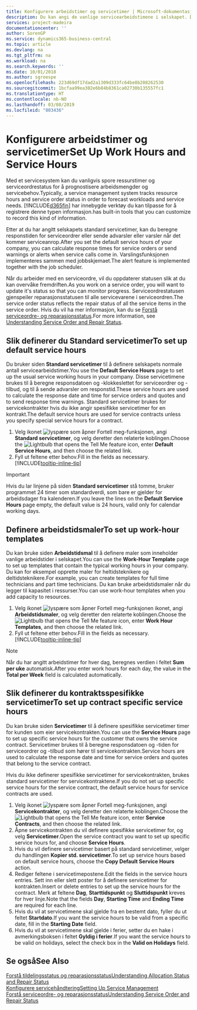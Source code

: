```yaml
---
title: Konfigurere arbeidstimer og servicetimer | Microsoft-dokumentasjon
description: Du kan angi de vanlige servicearbeidstimene i selskapet. Disse servicetimene brukes til å beregne responsdatoen og -klokkeslettet for serviceordrer og -tilbud, og til å sende advarsler om responstid.
services: project-madeira
documentationcenter: ''
author: SorenGP
ms.service: dynamics365-business-central
ms.topic: article
ms.devlang: na
ms.tgt_pltfrm: na
ms.workload: na
ms.search.keywords: ''
ms.date: 10/01/2018
ms.author: sgroespe
ms.openlocfilehash: 223d69df17dad2a1309d333fc64be8b208262530
ms.sourcegitcommit: 1bcfaa99ea302e6b84b8361ca02730b135557fc1
ms.translationtype: HT
ms.contentlocale: nb-NO
ms.lasthandoff: 03/08/2019
ms.locfileid: "803436"
---
```

# <a name="set-up-work-hours-and-service-hours"></a><span data-ttu-id="96b7d-104">Konfigurere arbeidstimer og servicetimer</span><span class="sxs-lookup"><span data-stu-id="96b7d-104">Set Up Work Hours and Service Hours</span></span>
<span data-ttu-id="96b7d-105">Med et servicesystem kan du vanligvis spore ressurstimer og serviceordrestatus for å prognostisere arbeidsmengder og servicebehov.</span><span class="sxs-lookup"><span data-stu-id="96b7d-105">Typically, a service management system tracks resource hours and service order status in order to forecast workloads and service needs.</span></span> [!INCLUDE[d365fin](includes/d365fin_md.md)] <span data-ttu-id="96b7d-106">har innebygde verktøy du kan tilpasse for å registrere denne typen informasjon.</span><span class="sxs-lookup"><span data-stu-id="96b7d-106">has built-in tools that you can customize to record this kind of information.</span></span>  
  
<span data-ttu-id="96b7d-107">Etter at du har angitt selskapets standard servicetimer, kan du beregne responstiden for serviceordrer eller sende advarsler eller varsler når det kommer serviceanrop.</span><span class="sxs-lookup"><span data-stu-id="96b7d-107">After you set the default service hours of your company, you can calculate response times for service orders or send warnings or alerts when service calls come in.</span></span> <span data-ttu-id="96b7d-108">Varslingsfunksjonen implementeres sammen med jobbskjemaet.</span><span class="sxs-lookup"><span data-stu-id="96b7d-108">The alert feature is implemented together with the job scheduler.</span></span>   
  
<span data-ttu-id="96b7d-109">Når du arbeider med en serviceordre, vil du oppdaterer statusen slik at du kan overvåke fremdriften.</span><span class="sxs-lookup"><span data-stu-id="96b7d-109">As you work on a service order, you will want to update it's status so that you can monitor progress.</span></span> <span data-ttu-id="96b7d-110">Serviceordrestatusen gjenspeiler reparasjonsstatusen til alle servicevarene i serviceordren.</span><span class="sxs-lookup"><span data-stu-id="96b7d-110">The service order status reflects the repair status of all the service items in the service order.</span></span> <span data-ttu-id="96b7d-111">Hvis du vil ha mer informasjon, kan du se [Forstå serviceordre- og reparasjonsstatus](service-order-repair-status.md).</span><span class="sxs-lookup"><span data-stu-id="96b7d-111">For more information, see [Understanding Service Order and Repair Status](service-order-repair-status.md).</span></span> 

## <a name="to-set-up-default-service-hours"></a><span data-ttu-id="96b7d-112">Slik definerer du Standard servicetimer</span><span class="sxs-lookup"><span data-stu-id="96b7d-112">To set up default service hours</span></span>  
<span data-ttu-id="96b7d-113">Du bruker siden **Standard servicetimer** til å definere selskapets normale antall servicearbeidstimer.</span><span class="sxs-lookup"><span data-stu-id="96b7d-113">You use the **Default Service Hours** page to set up the usual service working hours in your company.</span></span> <span data-ttu-id="96b7d-114">Disse servicetimene brukes til å beregne responsdatoen og -klokkeslettet for serviceordrer og -tilbud, og til å sende advarsler om responstid.</span><span class="sxs-lookup"><span data-stu-id="96b7d-114">These service hours are used to calculate the response date and time for service orders and quotes and to send response time warnings.</span></span> <span data-ttu-id="96b7d-115">Standard servicetimer brukes for servicekontrakter hvis du ikke angir spesifikke servicetimer for en kontrakt.</span><span class="sxs-lookup"><span data-stu-id="96b7d-115">The default service hours are used for service contracts unless you specify special service hours for a contract.</span></span>  
  
1. <span data-ttu-id="96b7d-116">Velg ikonet ![lyspære som åpner Fortell meg-funksjonen](media/ui-search/search_small.png "Fortell hva du vil gjøre"), angi **Standard servicetimer**, og velg deretter den relaterte koblingen.</span><span class="sxs-lookup"><span data-stu-id="96b7d-116">Choose the ![Lightbulb that opens the Tell Me feature](media/ui-search/search_small.png "Tell me what you want to do") icon, enter **Default Service Hours**, and then choose the related link.</span></span>  
2. <span data-ttu-id="96b7d-117">Fyll ut feltene etter behov.</span><span class="sxs-lookup"><span data-stu-id="96b7d-117">Fill in the fields as necessary.</span></span> [!INCLUDE[tooltip-inline-tip](includes/tooltip-inline-tip_md.md)]  
  
> [!IMPORTANT]  
>  <span data-ttu-id="96b7d-118">Hvis du lar linjene på siden **Standard servicetimer** stå tomme, bruker programmet 24 timer som standardverdi, som bare er gjelder for arbeidsdager fra kalenderen.</span><span class="sxs-lookup"><span data-stu-id="96b7d-118">If you leave the lines on the **Default Service Hours** page empty, the default value is 24 hours, valid only for calendar working days.</span></span>  
  
## <a name="to-set-up-work-hour-templates"></a><span data-ttu-id="96b7d-119">Definere arbeidstidsmaler</span><span class="sxs-lookup"><span data-stu-id="96b7d-119">To set up work-hour templates</span></span>
<span data-ttu-id="96b7d-120">Du kan bruke siden **Arbeidstidsmal** til å definere maler som inneholder vanlige arbeidstider i selskapet.</span><span class="sxs-lookup"><span data-stu-id="96b7d-120">You can use the **Work-Hour Template** page to set up templates that contain the typical working hours in your company.</span></span> <span data-ttu-id="96b7d-121">Du kan for eksempel opprette maler for heltidsteknikere og deltidsteknikere.</span><span class="sxs-lookup"><span data-stu-id="96b7d-121">For example, you can create templates for full time technicians and part time technicians.</span></span> <span data-ttu-id="96b7d-122">Du kan bruke arbeidstidsmaler når du legger til kapasitet i ressurser.</span><span class="sxs-lookup"><span data-stu-id="96b7d-122">You can use work-hour templates when you add capacity to resources.</span></span>  
  
1. <span data-ttu-id="96b7d-123">Velg ikonet ![lyspære som åpner Fortell meg-funksjonen](media/ui-search/search_small.png "Fortell hva du vil gjøre") ikonet, angi **Arbeidstidsmaler**, og velg deretter den relaterte koblingen.</span><span class="sxs-lookup"><span data-stu-id="96b7d-123">Choose the ![Lightbulb that opens the Tell Me feature](media/ui-search/search_small.png "Tell me what you want to do") icon, enter **Work Hour Templates**, and then choose the related link.</span></span>  
2. <span data-ttu-id="96b7d-124">Fyll ut feltene etter behov.</span><span class="sxs-lookup"><span data-stu-id="96b7d-124">Fill in the fields as necessary.</span></span> [!INCLUDE[tooltip-inline-tip](includes/tooltip-inline-tip_md.md)]  
  
> [!Note]
> <span data-ttu-id="96b7d-125">Når du har angitt arbeidstimer for hver dag, beregnes verdien i feltet **Sum per uke** automatisk.</span><span class="sxs-lookup"><span data-stu-id="96b7d-125">After you enter work hours for each day, the value in the **Total per Week** field is calculated automatically.</span></span>  

## <a name="to-set-up-contract-specific-service-hours"></a><span data-ttu-id="96b7d-126">Slik definerer du kontraktsspesifikke servicetimer</span><span class="sxs-lookup"><span data-stu-id="96b7d-126">To set up contract specific service hours</span></span>  
<span data-ttu-id="96b7d-127">Du kan bruke siden  **Servicetimer** til å definere spesifikke servicetimer timer for kunden som eier servicekontrakten.</span><span class="sxs-lookup"><span data-stu-id="96b7d-127">You can use the **Service Hours** page to set up specific service hours for the customer that owns the service contract.</span></span> <span data-ttu-id="96b7d-128">Servicetimer brukes til å beregne responsdatoen og -tiden for serviceordrer og -tilbud som hører til servicekontrakten.</span><span class="sxs-lookup"><span data-stu-id="96b7d-128">Service hours are used to calculate the response date and time for service orders and quotes that belong to the service contract.</span></span>  
  
<span data-ttu-id="96b7d-129">Hvis du ikke definerer spesifikke servicetimer for servicekontrakten, brukes standard servicetimer for servicekontraktene.</span><span class="sxs-lookup"><span data-stu-id="96b7d-129">If you do not set up specific service hours for the service contract, the default service hours for service contracts are used.</span></span>  
  
1. <span data-ttu-id="96b7d-130">Velg ikonet ![lyspære som åpner Fortell meg-funksjonen](media/ui-search/search_small.png "Fortell hva du vil gjøre"), angi **Servicekontrakter**, og velg deretter den relaterte koblingen.</span><span class="sxs-lookup"><span data-stu-id="96b7d-130">Choose the ![Lightbulb that opens the Tell Me feature](media/ui-search/search_small.png "Tell me what you want to do") icon, enter **Service Contracts**, and then choose the related link.</span></span>  
2. <span data-ttu-id="96b7d-131">Åpne servicekontrakten du vil definere spesifikke servicetimer for, og velg **Servicetimer**.</span><span class="sxs-lookup"><span data-stu-id="96b7d-131">Open the service contract you want to set up specific service hours for, and choose **Service Hours**.</span></span>  
4. <span data-ttu-id="96b7d-132">Hvis du vil definere servicetimer basert på standard servicetimer, velger du handlingen **Kopier std. servicetimer**.</span><span class="sxs-lookup"><span data-stu-id="96b7d-132">To set up service hours based on default service hours, choose the **Copy Default Service Hours** action.</span></span>  
5. <span data-ttu-id="96b7d-133">Rediger feltene i servicetimepostene.</span><span class="sxs-lookup"><span data-stu-id="96b7d-133">Edit the fields in the service hours entries.</span></span> <span data-ttu-id="96b7d-134">Sett inn eller slett poster for å definere servicetimer for kontrakten.</span><span class="sxs-lookup"><span data-stu-id="96b7d-134">Insert or delete entries to set up the service hours for the contract.</span></span> <span data-ttu-id="96b7d-135">Merk at feltene **Dag**, **Starttidspunkt** og **Sluttidspunkt** kreves for hver linje.</span><span class="sxs-lookup"><span data-stu-id="96b7d-135">Note that the fields **Day**, **Starting Time** and **Ending Time** are required for each line.</span></span>  
6. <span data-ttu-id="96b7d-136">Hvis du vil at servicetimene skal gjelde fra en bestemt dato, fyller du ut feltet **Startdato**.</span><span class="sxs-lookup"><span data-stu-id="96b7d-136">If you want the service hours to be valid from a specific date, fill in the **Starting Date** field.</span></span>  
7. <span data-ttu-id="96b7d-137">Hvis du vil at servicetimene skal gjelde i ferier, setter du en hake i avmerkingsboksen i feltet **Gyldig i ferier**.</span><span class="sxs-lookup"><span data-stu-id="96b7d-137">If you want the service hours to be valid on holidays, select the check box in the **Valid on Holidays** field.</span></span>  

## <a name="see-also"></a><span data-ttu-id="96b7d-138">Se også</span><span class="sxs-lookup"><span data-stu-id="96b7d-138">See Also</span></span>  
[<span data-ttu-id="96b7d-139">Forstå tildelingsstatus og reparasjonsstatus</span><span class="sxs-lookup"><span data-stu-id="96b7d-139">Understanding Allocation Status and Repair Status</span></span>](service-allocation-status-and-repair-status.md)  
[<span data-ttu-id="96b7d-140">Konfigurere servicehåndtering</span><span class="sxs-lookup"><span data-stu-id="96b7d-140">Setting Up Service Management</span></span>](service-setup-service.md)  
[<span data-ttu-id="96b7d-141">Forstå serviceordre- og reparasjonsstatus</span><span class="sxs-lookup"><span data-stu-id="96b7d-141">Understanding Service Order and Repair Status</span></span>](service-order-repair-status.md)  
